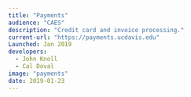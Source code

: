 ```yaml
---
title: "Payments"
audience: "CAES"
description: "Credit card and invoice processing."
current-url: "https://payments.ucdavis.edu"
Launched: Jan 2019
developers:
  - John Knoll
  - Cal Doval
image: "payments"
date: 2019-01-23
---
```

